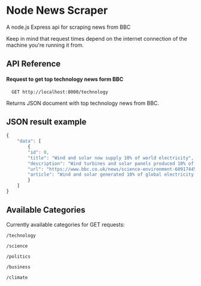 
# Node News Scraper

A node.js Express api for scraping news from BBC

Keep in mind that request times depend on the internet connection of the machine you're running it from.



## API Reference

#### Request to get top technology news form BBC

```API
  GET http://localhost:8000/technology
```
Returns JSON document with top technology news from BBC.




## JSON result example

```javascript
{
    "data": [
        {
        "id": 0,
        "title": "Wind and solar now supply 10% of world electricity",
        "description": "Wind turbines and solar panels produced 10% of global electricity in 2021 but coal also had a resurgence.",
        "url": "https://www.bbc.co.uk/news/science-environment-60917445",
        "article": "Wind and solar generated 10% of global electricity for the first time in 2021, a new analysis shows."
        }
    ]
}
```


## Available Categories

Currently available categories for GET requests:

`/technology`

`/science`

`/politics`

`/business`

`/climate`
